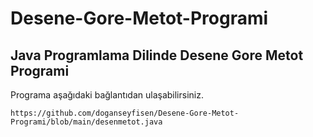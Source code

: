 # Desene-Gore-Metot-Programi

## Java Programlama Dilinde Desene Gore Metot Programi

Programa aşağıdaki bağlantıdan ulaşabilirsiniz.

```
https://github.com/doganseyfisen/Desene-Gore-Metot-Programi/blob/main/desenmetot.java
```
